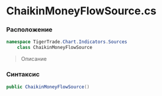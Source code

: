 
# ChaikinMoneyFlowSource.cs
### Расположение
```csharp
namespace TigerTrade.Chart.Indicators.Sources  
    class ChaikinMoneyFlowSource
```

> Описание

### Синтаксис
```csharp
public ChaikinMoneyFlowSource()
```
